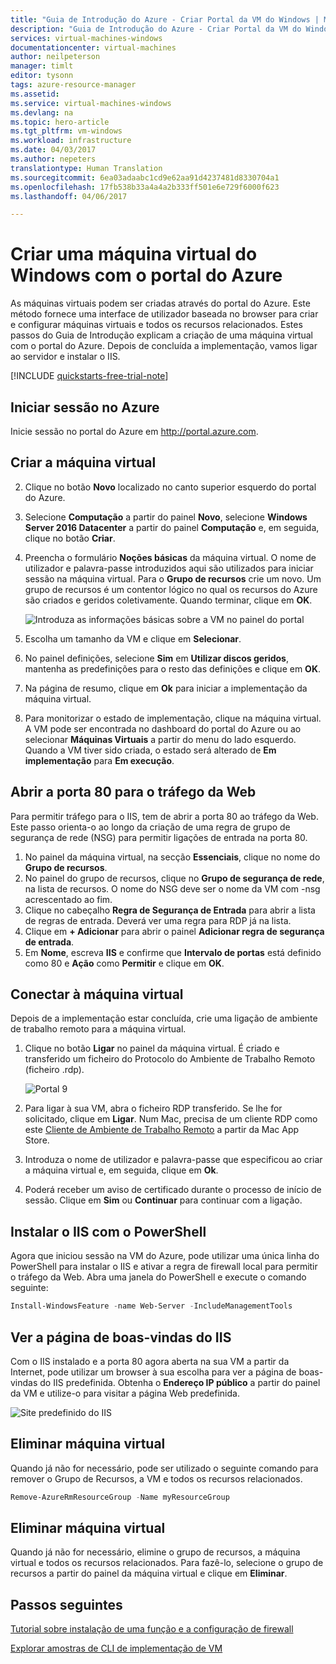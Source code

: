 ```yaml
---
title: "Guia de Introdução do Azure - Criar Portal da VM do Windows | Microsoft Docs"
description: "Guia de Introdução do Azure - Criar Portal da VM do Windows"
services: virtual-machines-windows
documentationcenter: virtual-machines
author: neilpeterson
manager: timlt
editor: tysonn
tags: azure-resource-manager
ms.assetid: 
ms.service: virtual-machines-windows
ms.devlang: na
ms.topic: hero-article
ms.tgt_pltfrm: vm-windows
ms.workload: infrastructure
ms.date: 04/03/2017
ms.author: nepeters
translationtype: Human Translation
ms.sourcegitcommit: 6ea03adaabc1cd9e62aa91d4237481d8330704a1
ms.openlocfilehash: 17fb538b33a4a4a2b333ff501e6e729f6000f623
ms.lasthandoff: 04/06/2017

---
```


# <a name="create-a-windows-virtual-machine-with-the-azure-portal"></a>Criar uma máquina virtual do Windows com o portal do Azure

As máquinas virtuais podem ser criadas através do portal do Azure. Este método fornece uma interface de utilizador baseada no browser para criar e configurar máquinas virtuais e todos os recursos relacionados. Estes passos do Guia de Introdução explicam a criação de uma máquina virtual com o portal do Azure. Depois de concluída a implementação, vamos ligar ao servidor e instalar o IIS.

[!INCLUDE [quickstarts-free-trial-note](../../../includes/quickstarts-free-trial-note.md)]

## <a name="log-in-to-azure"></a>Iniciar sessão no Azure

Inicie sessão no portal do Azure em http://portal.azure.com.

## <a name="create-virtual-machine"></a>Criar a máquina virtual

2. Clique no botão **Novo** localizado no canto superior esquerdo do portal do Azure.

3. Selecione **Computação** a partir do painel **Novo**, selecione **Windows Server 2016 Datacenter** a partir do painel **Computação** e, em seguida, clique no botão **Criar**.

4. Preencha o formulário **Noções básicas** da máquina virtual. O nome de utilizador e palavra-passe introduzidos aqui são utilizados para iniciar sessão na máquina virtual. Para o **Grupo de recursos** crie um novo. Um grupo de recursos é um contentor lógico no qual os recursos do Azure são criados e geridos coletivamente. Quando terminar, clique em **OK**.

    ![Introduza as informações básicas sobre a VM no painel do portal](./media/quick-create-portal/create-windows-vm-portal-basic-blade.png)  

5. Escolha um tamanho da VM e clique em **Selecionar**.

6. No painel definições, selecione **Sim** em **Utilizar discos geridos**, mantenha as predefinições para o resto das definições e clique em **OK**.

7. Na página de resumo, clique em **Ok** para iniciar a implementação da máquina virtual.

8. Para monitorizar o estado de implementação, clique na máquina virtual. A VM pode ser encontrada no dashboard do portal do Azure ou ao selecionar **Máquinas Virtuais** a partir do menu do lado esquerdo. Quando a VM tiver sido criada, o estado será alterado de **Em implementação** para **Em execução**.

## <a name="open-port-80-for-web-traffic"></a>Abrir a porta 80 para o tráfego da Web 

Para permitir tráfego para o IIS, tem de abrir a porta 80 ao tráfego da Web. Este passo orienta-o ao longo da criação de uma regra de grupo de segurança de rede (NSG) para permitir ligações de entrada na porta 80.

1. No painel da máquina virtual, na secção **Essenciais**, clique no nome do **Grupo de recursos**.
2. No painel do grupo de recursos, clique no **Grupo de segurança de rede**, na lista de recursos. O nome do NSG deve ser o nome da VM com -nsg acrescentado ao fim.
3. Clique no cabeçalho **Regra de Segurança de Entrada** para abrir a lista de regras de entrada. Deverá ver uma regra para RDP já na lista.
4. Clique em **+ Adicionar** para abrir o painel **Adicionar regra de segurança de entrada**.
5. Em **Nome**, escreva **IIS** e confirme que **Intervalo de portas** está definido como 80 e **Ação** como **Permitir** e clique em **OK**.


## <a name="connect-to-virtual-machine"></a>Conectar à máquina virtual

Depois de a implementação estar concluída, crie uma ligação de ambiente de trabalho remoto para a máquina virtual.

1. Clique no botão **Ligar** no painel da máquina virtual. É criado e transferido um ficheiro do Protocolo do Ambiente de Trabalho Remoto (ficheiro .rdp).

    ![Portal 9](./media/quick-create-portal/quick-create-portal/portal-quick-start-9.png) 

2. Para ligar à sua VM, abra o ficheiro RDP transferido. Se lhe for solicitado, clique em **Ligar**. Num Mac, precisa de um cliente RDP como este [Cliente de Ambiente de Trabalho Remoto](https://itunes.apple.com/us/app/microsoft-remote-desktop/id715768417?mt=12) a partir da Mac App Store.

3. Introduza o nome de utilizador e palavra-passe que especificou ao criar a máquina virtual e, em seguida, clique em **Ok**.

4. Poderá receber um aviso de certificado durante o processo de início de sessão. Clique em **Sim** ou **Continuar** para continuar com a ligação.


## <a name="install-iis-using-powershell"></a>Instalar o IIS com o PowerShell

Agora que iniciou sessão na VM do Azure, pode utilizar uma única linha do PowerShell para instalar o IIS e ativar a regra de firewall local para permitir o tráfego da Web.  Abra uma janela do PowerShell e execute o comando seguinte:

```powershell
Install-WindowsFeature -name Web-Server -IncludeManagementTools
```

## <a name="view-the-iis-welcome-page"></a>Ver a página de boas-vindas do IIS

Com o IIS instalado e a porta 80 agora aberta na sua VM a partir da Internet, pode utilizar um browser à sua escolha para ver a página de boas-vindas do IIS predefinida. Obtenha o **Endereço IP público** a partir do painel da VM e utilize-o para visitar a página Web predefinida. 

![Site predefinido do IIS](./media/quick-create-powershell/default-iis-website.png) 

## <a name="delete-virtual-machine"></a>Eliminar máquina virtual

Quando já não for necessário, pode ser utilizado o seguinte comando para remover o Grupo de Recursos, a VM e todos os recursos relacionados.

```powershell
Remove-AzureRmResourceGroup -Name myResourceGroup
```
## <a name="delete-virtual-machine"></a>Eliminar máquina virtual

Quando já não for necessário, elimine o grupo de recursos, a máquina virtual e todos os recursos relacionados. Para fazê-lo, selecione o grupo de recursos a partir do painel da máquina virtual e clique em **Eliminar**.

## <a name="next-steps"></a>Passos seguintes

[Tutorial sobre instalação de uma função e a configuração de firewall](hero-role.md?toc=%2fazure%2fvirtual-machines%2fwindows%2ftoc.json)

[Explorar amostras de CLI de implementação de VM](cli-samples.md?toc=%2fazure%2fvirtual-machines%2fwindows%2ftoc.json)

